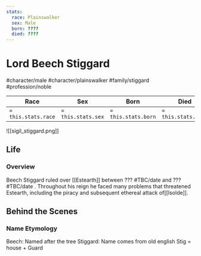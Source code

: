```yaml
---
stats:
  race: Plainswalker
  sex: Male
  born: ????
  died: ????
---
```


# Lord Beech Stiggard
#character/male #character/plainswalker  #family/stiggard #profession/noble

Race | Sex | Born | Died
-----|-----|------|-----
`= this.stats.race` | `= this.stats.sex` | `= this.stats.born` | `= this.stats.died`

![[sigil_stiggard.png]]

## Life
### Overview
Beech Stiggard ruled over [[Estearth]] between ??? #TBC/date and ??? #TBC/date . Throughout his reign he faced many problems that threatened Estearth, including the piracy and subsequent ethereal attack of[[Isolde]].

## Behind the Scenes
### Name Etymology
Beech: Named after the tree
Stiggard: Name comes from old english Stig = house + Guard
